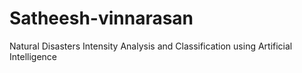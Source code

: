 # Satheesh-vinnarasan
Natural Disasters Intensity Analysis and Classification using Artificial Intelligence
